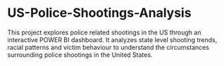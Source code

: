 # US-Police-Shootings-Analysis
This project explores police related shootings in the US through an interactive POWER BI dashboard. It analyzes state level shooting trends, racial patterns and victim behaviour to understand the circumstances surrounding police shootings in the United States.
